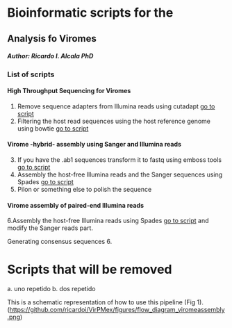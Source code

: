 # Bioinformatic scripts for the 
## Analysis fo Viromes

##### Author: Ricardo I. Alcala PhD

### List of scripts 
#### High Throughput Sequencing for Viromes
1. Remove sequence adapters from Illumina reads using cutadapt [go to script](https://github.com/ricardoi/VirPMex/blob/main/scripts/cut_adapt.sh)
2. Filtering the host read sequences using the host reference genome using bowtie [go to script](https://github.com/ricardoi/VirPMex/blob/main/scripts/host_genomeseqs-removal.sh)
#### Virome -hybrid- assembly using Sanger and Illumina reads 
3. If you have the .ab1 sequences transform it to fastq using emboss tools [go to script](https://github.com/ricardoi/VirPMex/blob/main/scripts/abi2fastq.sh)
4. Assembly the host-free Illumina reads and the Sanger sequences using Spades [go to script](https://github.com/ricardoi/VirPMex/blob/main/scripts/Spades_metaviralassembler.sh)
5. Pilon or something else to polish the sequence


#### Virome assembly of paired-end Illumina reads
6.Assembly the host-free Illumina reads using Spades [go to script](https://github.com/ricardoi/VirPMex/blob/main/scripts/Spades_metaviralassembler.sh) and modify the Sanger reads part.

Generating consensus sequences 
6. 

# Scripts that will be removed
a. uno repetido
b. dos repetido

This is a schematic representation of how to use this pipeline (Fig 1).
(https://github.com/ricardoi/VirPMex/figures/flow_diagram_viromeassembly.png)
